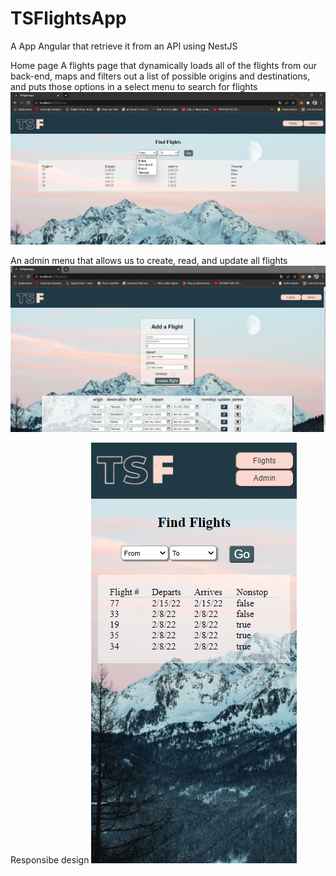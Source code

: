 # TSFlightsApp
A App Angular that retrieve it from an API using NestJS

Home page 
A flights page that dynamically loads all of the flights from our back-end, maps and filters out a list of possible origins and destinations, and puts those options in a select menu to search for flights
![home_page.png.png](./_resources/home_page.png)

An admin menu that allows us to create, read, and update all flights
![admin_page.png](./_resources/admin_page.png)

Responsibe design
![mobile.png](./_resources/mobile.png)